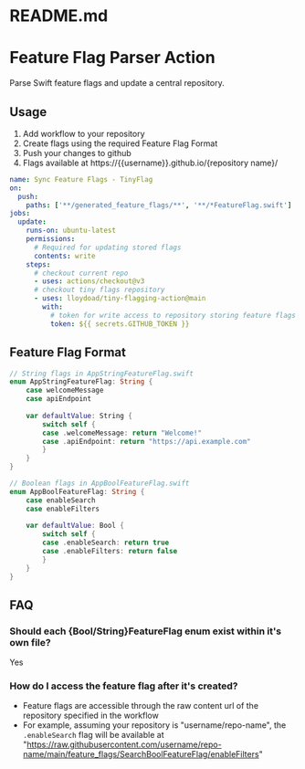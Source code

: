 # README.md
# Feature Flag Parser Action

Parse Swift feature flags and update a central repository.

## Usage

1. Add workflow to your repository
2. Create flags using the required Feature Flag Format
3. Push your changes to github
4. Flags available at https://{{username}}.github.io/{repository name}/

```yaml
name: Sync Feature Flags - TinyFlag
on:
  push:
    paths: ['**/generated_feature_flags/**', '**/*FeatureFlag.swift']
jobs:
  update:
    runs-on: ubuntu-latest
    permissions:
      # Required for updating stored flags
      contents: write
    steps:
      # checkout current repo
      - uses: actions/checkout@v3
      # checkout tiny flags repository
      - uses: lloydoad/tiny-flagging-action@main
        with:
          # token for write access to repository storing feature flags
          token: ${{ secrets.GITHUB_TOKEN }}
```

## Feature Flag Format

```swift
// String flags in AppStringFeatureFlag.swift
enum AppStringFeatureFlag: String {
    case welcomeMessage
    case apiEndpoint
    
    var defaultValue: String {
        switch self {
        case .welcomeMessage: return "Welcome!"
        case .apiEndpoint: return "https://api.example.com"
        }
    }
}

// Boolean flags in AppBoolFeatureFlag.swift
enum AppBoolFeatureFlag: String {
    case enableSearch
    case enableFilters
    
    var defaultValue: Bool {
        switch self {
        case .enableSearch: return true
        case .enableFilters: return false
        }
    }
}
```

## FAQ
### Should each {Bool/String}FeatureFlag enum exist within it's own file? 
Yes

### How do I access the feature flag after it's created?
* Feature flags are accessible through the raw content url of the repository specified in the workflow
* For example, assuming your repository is "username/repo-name", the `.enableSearch` flag will be available at
  "https://raw.githubusercontent.com/username/repo-name/main/feature_flags/SearchBoolFeatureFlag/enableFilters"
